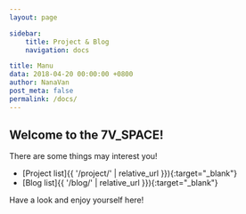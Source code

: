 ```yaml
---
layout: page

sidebar:
    title: Project & Blog
    navigation: docs

title: Manu
data: 2018-04-20 00:00:00 +0800
author: NanaVan
post_meta: false
permalink: /docs/
---
```

## Welcome to the 7V_SPACE! 

There are some things may interest you! 

* [Project list]{{ '/project/' | relative_url }}){:target="_blank"}
* [Blog list]{{ '/blog/' | relative_url }}){:target="_blank"}

Have a look and enjoy yourself here!
